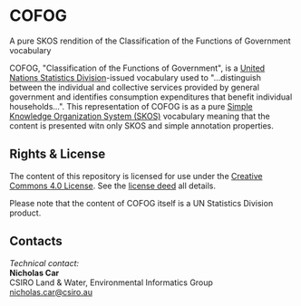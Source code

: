 # COFOG
A pure SKOS rendition of the Classification of the Functions of Government vocabulary

COFOG, "Classification of the Functions of Government", is a [United Nations Statistics Division](https://unstats.un.org/unsd/iiss/Classification-of-the-Functions-of-Government-COFOG.ashx)-issued vocabulary used to "...distinguish between the individual and collective services provided by general government and identifies consumption expenditures that benefit individual households...". This representation of COFOG is as a pure [Simple Knowledge Organization System (SKOS)](https://www.w3.org/TR/skos-reference/) vocabulary meaning that the content is presented witn only SKOS and simple annotation properties.


## Rights & License
The content of this repository is licensed for use under the [Creative Commons 4.0 License](https://creativecommons.org/licenses/by/4.0/). See the [license deed](LICENSE) all details.

Please note that the content of COFOG itself is a UN Statistics Division product.


## Contacts
*Technical contact:*  
**Nicholas Car**  
CSIRO Land & Water, Environmental Informatics Group  
<nicholas.car@csiro.au>  
 
